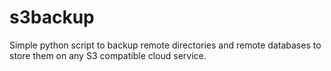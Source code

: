 s3backup
========

Simple python script to backup remote directories and remote databases to store them on any S3 compatible cloud service.
